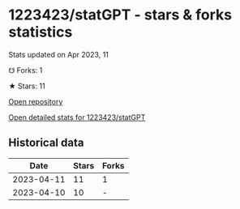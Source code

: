 # 1223423/statGPT - stars & forks statistics

Stats updated on Apr 2023, 11

☋ Forks: 1

★ Stars: 11

[Open repository](https://github.com/1223423/statGPT)

[Open detailed stats for 1223423/statGPT](https://reviewgithub.com/rep/1223423/statGPT)

## Historical data
| Date | Stars | Forks |
|------|-------|-------|
| 2023-04-11 | 11 | 1 | 
| 2023-04-10 | 10 | - | 

